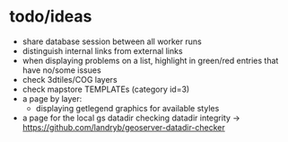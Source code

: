 # todo/ideas
- share database session between all worker runs
- distinguish internal links from external links
- when displaying problems on a list, highlight in green/red entries that have no/some issues
- check 3dtiles/COG layers
- check mapstore TEMPLATEs (category id=3)
- a page by layer:
  - displaying getlegend graphics for available styles
- a page for the local gs datadir checking datadir integrity -> https://github.com/landryb/geoserver-datadir-checker
